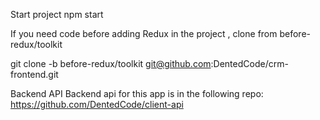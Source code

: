 Start project
npm start

If you need code before adding Redux in the project , clone from before-redux/toolkit

git clone -b before-redux/toolkit git@github.com:DentedCode/crm-frontend.git

Backend API
Backend api for this app is in the following repo: https://github.com/DentedCode/client-api

